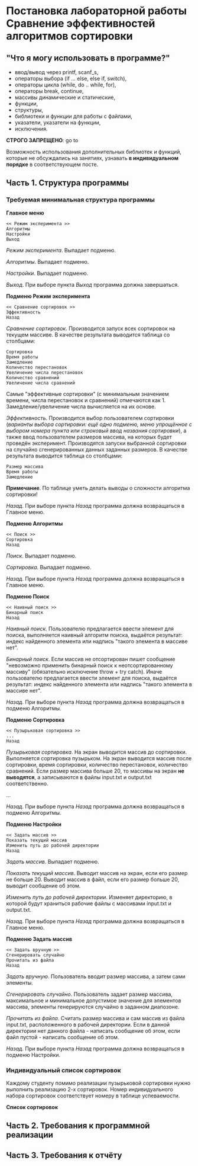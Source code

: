 # Постановка лабораторной работы Сравнение эффективностей алгоритмов сортировки

## "Что я могу использовать в программе?"

* ввод/вывод через printf, scanf_s,
* операторы выбора (if ... else, else if, switch),
* операторы цикла (while, do .. while, for),
* операторы break, continue,
* массивы динамические и статические,
* функции,
* структуры,
* библиотеки и функции для работы с файлами,
* указатели, указатели на функции,
* исключения.

**СТРОГО ЗАПРЕЩЕНО**: go to

Возможность использования дополнительных библиотек и функций, которые не обсуждались на занятиях, узнавать **в индивидуальном порядке** в соответствующем посте.

## Часть 1. Структура программы

### Требуемая минимальная структура программы

**Главное меню**

	<< Режим эксперимента >>
	Алгоритмы
	Настройки
	Выход

*Режим эксперимента*. Выпадает подменю.

*Алгоритмы*. Выпадает подменю.

*Настройки*. Выпадает подменю.

*Выход*. При выборе пункта *Выход* программа должна завершаться.

**Подменю Режим эксперимента**

	<< Сравнение сортировок >>
	Эффективность
	Назад
	
*Сравнение сортировок*. Производится запуск всех сортировок на текущем массиве. В качестве результата выводится таблица со столбцами:

	Сортировка
	Время работы
	Замедление
	Количество перестановок
	Увеличение числа перестановок
	Количество сравнений
	Увеличение числа сравнений
	
Самые "эффективные сортировки" (с минимальным значением времени, числа перестановок и сравнений) отмечаются как 1. Замедление/увеличение числа вычисляется на их основе.

*Эффективность*. Производится выбор пользователем сортировки (*варианты выбора сортировки: ещё одно подменю, меню упрощённое с выбором номера пункта или строковый ввод названия сортировки*), а также ввод пользователем размеров массива, на которых будет проведён эксперимент. Производятся запуски выбранной сортировки на случайно сгенерированных данных заданных размеров. В качестве результата выводится таблица со столбцами:

	Размер массива
	Время работы
	Замедление
	
**Примечание**. По таблице уметь делать выводы о сложности алгоритма сортировки!

*Назад*. При выборе пункта *Назад* программа должна возвращаться в Главное меню. 

**Подменю Алгоритмы**

	<< Поиск >>
	Сортировка
	Назад

*Поиск*. Выпадает подменю.

*Сортировка*. Выпадает подменю.

*Назад*. При выборе пункта *Назад* программа должна возвращаться в Главное меню. 
	
**Подменю Поиск**

	<< Наивный поиск >>
	Бинарный поиск
	Назад

*Наивный поиск*. Пользователю предлагается ввести элемент для поиска, выполняется наивный алгоритм поиска, выдаётся результат: индекс найденного элемента или надпись "такого элемента в массиве нет".

*Бинарный поиск*. Если массив не отсортирован пишет сообщение "невозможно применить бинарный поиск к неотсортированному массиву" (обязательно исключение throw + try catch). Иначе пользователю предлагается ввести элемент для поиска, выдаётся результат: индекс найденного элемента или надпись "такого элемента в массиве нет".  

*Назад*. При выборе пункта *Назад* программа должна возвращаться в подменю Алгоритмы.

**Подменю Сортировка**

	<< Пузырьковая сортировка >>
	...
	Назад
  
*Пузырьковая сортировка*. На экран выводится массив до сортировки. Выполняется сортировка пузырьком. На экран выводится массив после сортировки, время сортировки, количество перестановок, количество сравнений. Если размер массива больше 20, то массивы на экран **не выводятся**, а записываются в файлы input.txt и output.txt соответственно.

...

*Назад*. При выборе пункта *Назад* программа должна возвращаться в подменю Алгоритмы.
  
**Подменю Настройки**

	<< Задать массив >>
	Показать текущий массив
	Изменить путь до рабочей директории
	Назад  
  
*Задать массив*. Выпадает подменю.

*Показать текущий массив*. Выводит массив на экран, если его размер не больше 20. Выводит массив в файл, если его размер больше 20, выводит сообщение об этом.

*Изменить путь до рабочей директории*. Изменяет директорию, в которой будут храниться рабочие файлы с массивами input.txt и output.txt.

*Назад*. При выборе пункта *Назад* программа должна возвращаться в Главное меню. 

**Подменю Задать массив**

	<< Задать вручную >>
	Сгенерировать случайно
  	Прочитать из файла
  	Назад  
  
*Задать вручную*. Пользователь вводит размер массива, а затем сами элементы.

*Сгенерировать случайно*. Пользователь задает размер массива, максимальное и минимальное допустимое значение для элементов массива, элементы генерируются случайно в заданном диапозоне.

*Прочитать из файла*. Считать размер массива и сам массив из файла input.txt, расположенного в рабочей директории. Если в данной директории нет данного файла - написать сообщение об этом, если файл пустой - написать сообщение об этом.

*Назад*. При выборе пункта *Назад* программа должна возвращаться в подменю Настройки.

### Индивидуальный список сортировок

Каждому студенту помимо реализации пузырьковой сортировки нужно выполнить реализацию 2-х сортировок. Номер индивидуального набора сортировок соответствует номеру в таблице успеваемости. 

**Список сортировок**



## Часть 2. Требования к программной реализации



## Часть 3. Требования к отчёту



